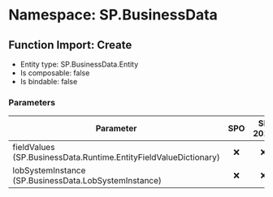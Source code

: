 # Namespace: SP.BusinessData

## Function Import: Create

- Entity type: SP.BusinessData.Entity
- Is composable: false
- Is bindable: false

### Parameters

Parameter | SPO | SP 2019 | SP 2016 | SP 2013
----------|:---:|:-------:|:-------:|:-------:
fieldValues (SP.BusinessData.Runtime.EntityFieldValueDictionary) | ❌ | ❌ | ❌ | ✅
lobSystemInstance (SP.BusinessData.LobSystemInstance) | ❌ | ❌ | ❌ | ✅